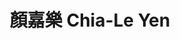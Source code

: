 ---
chinese_name: 顏嘉樂
english_name: Chia-Le Yen
title: 顏嘉樂 Chia-Le Yen
id: chialeyen
collection: members
position: Part-time Research Assistant
type: part-time research assistant
department: 經濟學系學士班三年級
image_path: https://source.unsplash.com/collection/139386/600x600?a=.png
photo: pt_ra/chialeyen.jpeg
blurb: 123
---